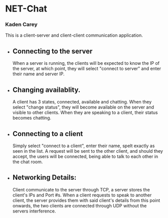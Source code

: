 # NET-Chat
### Kaden Carey 

This is a client-server and client-client communication application.

* ## Connecting to the server 
    When a server is running, the clients will be expected to know the IP of the server, at which point, they will select "connect to server" and enter their name and server IP.

* ## Changing availablity.
  A client has 3 states, connected, available and chatting. When they select "change status", they will become available on the server and visible to other clients. When they are speaking to a client, their status becomes chatting. 

* ## Connecting to a client
    Simply select "connect to a client", enter their name, spelt exactly as seen in the list.
    A request will be sent to the other client, and should they accept, the users will be connected, being able to talk to each other in the chat room.
  
* ## Networking Details:
    Client communicate to the server through TCP, a server stores the client's IPs and Port #s. When a client requests to speak to another client, the server provides them with said client's details
    from this point onwards, the two clients are connected through UDP without the servers interference.

